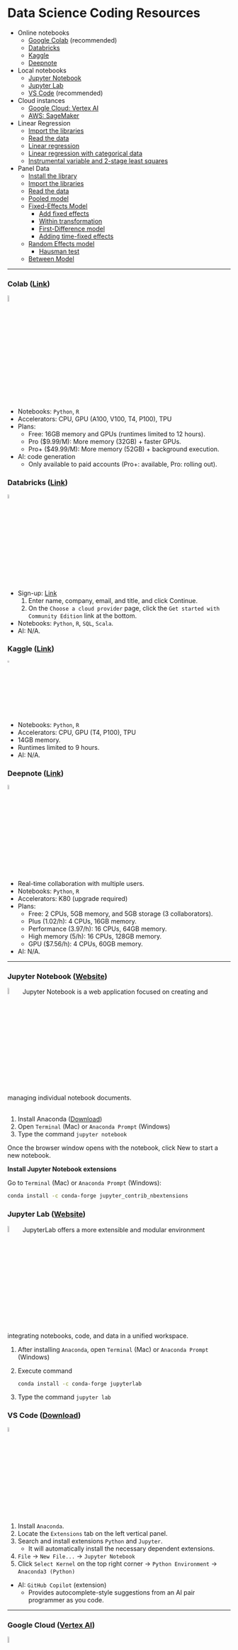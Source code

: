 # Data Science Coding Resources

- Online notebooks
  - [Google Colab](#colab-link) (recommended)
  - [Databricks](#databricks-link)
  - [Kaggle](#kaggle-link)
  - [Deepnote](#deepnote-link)
- Local notebooks
  - [Jupyter Notebook](#jupyter-notebook-website)
  - [Jupyter Lab](#jupyter-lab-website)
  - [VS Code](#vs-code-download) (recommended)
- Cloud instances
  - [Google Cloud: Vertex AI](#google-cloud-vertex-ai)
  - [AWS: SageMaker](#aws-sagemaker)
- Linear Regression
  - [Import the libraries](#1-import-the-libraries)
  - [Read the data](#2-import-the-libraries)
  - [Linear regression](#3-linear-regression)
  - [Linear regression with categorical data](#4-linear-regression-with-categorical-data)
  - [Instrumental variable and 2-stage least squares](#5-instrumental-variable-and-2-stage-least-squares)
- Panel Data
  - [Install the library](#1-install-the-library)
  - [Import the libraries](#2-read-the-data-and-store-it-in-a-data-frame-df)
  - [Read the data](#3-read-the-data-and-store-it-in-a-data-frame-df)
  - [Pooled model](#4-pooled-model)
  - [Fixed-Effects Model](#5-fixed-effects-model)
    - [Add fixed effects](#a-add-fixed-effects)
    - [Within transformation](#b-within-transformation-within-estimator)
    - [First-Difference model](#c-first-difference-model)
    - [Adding time-fixed effects](#d-adding-time-fixed-effects)
  - [Random Effects model](#6-random-effects-model)
    - [Hausman test](#hausman-test)
  - [Between Model](#7-between-model-between-estimator)
  
---

### Colab ([Link](https://colab.google))
<img draggable="false" src="/image/colab_icon.png" alt="" style="width: 6%; padding-bottom:5px; pointer-events:none"/>

- Notebooks: `Python`, `R`
- Accelerators: CPU, GPU (A100, V100, T4, P100), TPU
- Plans:
  - Free: 16GB memory and GPUs (runtimes limited to 12 hours).
  - Pro ($9.99/M): More memory (32GB) + faster GPUs.
  - Pro+ ($49.99/M): More memory (52GB) + background execution.
- AI: code generation
  - Only available to paid accounts (Pro+: available, Pro: rolling out).

### Databricks ([Link](https://community.cloud.databricks.com/))
<img draggable="false" src="/image/db_icon.png" alt="" style="width: 5%; padding-bottom:5px; pointer-events:none"/>

- Sign-up: [Link](https://www.databricks.com/try-databricks#account)
  1. Enter name, company, email, and title, and click Continue.
  2. On the `Choose a cloud provider` page, click the `Get started with Community Edition` link at the bottom.
- Notebooks: `Python`, `R`, `SQL`, `Scala`.
- AI: N/A.

### Kaggle ([Link](https://www.kaggle.com/code))
<img draggable="false" src="/image/kaggle_icon.png" alt="" style="width: 3%; padding-bottom:5px; pointer-events:none"/>

- Notebooks: `Python`, `R`
- Accelerators: CPU, GPU (T4, P100), TPU
- 14GB memory.
- Runtimes limited to 9 hours.
- AI: N/A.

### Deepnote ([Link](https://deepnote.com/workspace))
<img draggable="false" src="/image/dn_icon.png" alt="" style="width: 5%; padding-bottom:5px; pointer-events:none"/>

- Real-time collaboration with multiple users.
- Notebooks: `Python`, `R`
- Accelerators: K80 (upgrade required)
- Plans:
  - Free: 2 CPUs, 5GB memory, and 5GB storage (3 collaborators).
  - Plus (1.02/h): 4 CPUs, 16GB memory.
  - Performance (3.97/h): 16 CPUs, 64GB memory.
  - High memory (5/h): 16 CPUs, 128GB memory.
  - GPU ($7.56/h): 4 CPUs, 60GB memory.
- AI: N/A.

---
### Jupyter Notebook ([Website](https://jupyter.org/))  
<img draggable="false" src="/image/jn_icon.png" alt="" style="width: 6%; padding-bottom:5px; pointer-events:none"/>
Jupyter Notebook is a web application focused on creating and managing individual notebook documents.<br><br>

1. Install Anaconda ([Download](https://www.anaconda.com/download#downloads))
2. Open `Terminal` (Mac) or `Anaconda Prompt` (Windows)
3. Type the command `jupyter notebook`
 
Once the browser window opens with the notebook, click New to start a new notebook.

**Install Jupyter Notebook extensions**

Go to `Terminal` (Mac) or `Anaconda Prompt` (Windows):

```sh
conda install -c conda-forge jupyter_contrib_nbextensions
```

### Jupyter Lab ([Website](https://jupyterlab.readthedocs.io/en/latest/))
<img draggable="false" src="/image/jl_icon.png" alt="" style="width: 6%; padding-bottom:5px; pointer-events:none"/>
JupyterLab offers a more extensible and modular environment integrating notebooks, code, and data in a unified workspace.<br>

1. After installing `Anaconda`, open `Terminal` (Mac) or `Anaconda Prompt` (Windows)
2. Execute command
   
   ```sh
   conda install -c conda-forge jupyterlab
   ```
3. Type the command `jupyter lab`

### VS Code ([Download](https://code.visualstudio.com/))
<img draggable="false" src="/image/vscode_icon.png" alt="" style="width: 5%; padding-bottom:5px; pointer-events:none"/>

1. Install `Anaconda`.
2. Locate the `Extensions` tab on the left vertical panel.
3. Search and install extensions `Python` and `Jupyter`.
   - It will automatically install the necessary dependent extensions.
4. `File` → `New File...` → `Jupyter Notebook`
5. Click `Select Kernel` on the top right corner → `Python Environment` → `Anaconda3 (Python)`
   
- AI: `GitHub Copilot` (extension)
  - Provides autocomplete-style suggestions from an AI pair programmer as you code. 

---

### Google Cloud ([Vertex AI](https://console.cloud.google.com/vertex-ai/workbench/user-managed?hl=en))
<img draggable="false" src="/image/gc_icon.png" alt="" style="width: 6%; padding-bottom:5px; pointer-events:none"/>

- Setup:
  1. Create a `project`.
  2. `Notebooks` -> `Workbench` -> `User-managed Notebooks` -> `Create New`
     - Default: 4 CPUs, 15GB memory, 100GB storage.
- New instance environments: `Python 3` (recommended), `Tensorflow`, `PyTorch`
  - `Tensorflow` and `PyTorch` instances: Available to add a `T4 GPU`.
- Pricing: $0.15 hourly
  - [Pricing](https://cloud.google.com/vertex-ai/pricing) for other instance configurations.

### AWS ([SageMaker](https://us-west-1.console.aws.amazon.com/sagemaker/home?region=us-west-1#/notebook-instances))
<img draggable="false" src="/image/aws_icon.png" alt="" style="width: 8%; padding-bottom:5px; pointer-events:none"/>

- Setup:
  1. `Create notebook instance`.
  2. Notebook instance type: `ml.t3.medium`.
     - 2 CPUs, 4GB memory, 125GB storage.
  3. [Pricing](https://aws.amazon.com/sagemaker/pricing/) for other instance configurations.

---

### Regression

These are the first *two columns* of the data:

|     Y    |     X1    |     X2    | Category | Variable with Space | Instrument |
|:--------:|:---------:|:---------:|:--------:|:-------------------:|------------|
| 0.129082 |  0.496714 | -0.349898 |     B    |      -0.828995      | -1.415371  |
| 1.857186 | -0.138264 |  0.350462 |     B    |      -0.560181      | -0.420645  |

The `Category` variable includes three categories: `A`, `B`, and `C`. The variable named `Variable with Space` has spaces in its name. `Y` is the dependent/outcome variable.

#### 1. Import the libraries

  ```py
  import pandas as pd
  import statsmodels.api as sm
  import statsmodels.formula.api as smf
  from statsmodels.sandbox.regression.gmm import IV2SLS
  ```

#### 2. Read the [data](https://github.com/haochehsu/Data-Science-Coding-Resources/blob/main/data.csv) and store it in a data frame `df`
  
  ```py
  df = pd.read_csv('data.csv')
  ```
   
#### 3. Linear regression
   
   $y_i= \beta_0 + \beta_1x_{1i} + \beta_2x_{2i} + \beta_3x_{\text{variable with space}, i} + \epsilon_i$
   
  - Passing in variables
  
    ```py
    y = df['Y']
    X = df[['X1', 'X2', 'Variable with Space']]
    
    X = sm.add_constant(X)
    
    model = sm.OLS(y, X).fit()
    
    print(model.summary())

  - Passing in formula
     
    ```py
    model = smf.ols(formula='Y ~ X1 + X2 + Q("Variable with Space")', data=df).fit()
    print(model.summary())
    ```
   
#### 4. Linear regression with categorical data

$y_i= \beta_0 + \beta_1x_{i} + \beta_2 \cdot \mathbb{1}\lbrace \text{Category} = A\rbrace_i + \beta_3 \cdot \mathbb{1}\lbrace \text{Category} = B\rbrace_i + \beta_4 \cdot \mathbb{1}\lbrace \text{Category} = C\rbrace_i + \epsilon_i$
  
  - Passing in variables
  
    ```sh
    dummies = pd.get_dummies(df['Category'], drop_first=True, sparse=True, prefix="Category")
    X = pd.concat([df[['X1']], dummies], axis=1)
    
    X = sm.add_constant(X)
    
    model = sm.OLS(df['Y'], X).fit()
    print(model.summary())
    ```
    
  - Passing in formula
  
    ```sh
    model = smf.ols(formula='Y ~ X1 + C(Category)', data=df).fit()
    print(model.summary())
    ```

#### 5. Instrumental variable and 2-stage least squares

Suppose $x_{1i}$ is correlated with $\epsilon_i$ (endogenous $x_{1i}$). `Instrument` is correlated with $x_{1i}$ but uncorrelated with $\epsilon_i$:

$x_{1i} = \alpha_0 + \alpha_{1i} \cdot \text{Instrument}_i + u_i$

$y_{i} = \beta_0 + \beta_{1i} \cdot \widehat{x}_{1i} + \epsilon_i$

  - `IV2SLS` (with corrected standard errors)
  
    ```py
    endog = df['Y']
    exog = sm.add_constant(df[['X1']])
    
    instrument = sm.add_constant(df[['Instrument']])
    
    model = IV2SLS(endog, exog, instrument=instrument).fit()
    print(model.summary())
    ```
    
  - `sm.OLS` (passing in variable): manual 2-stage least squares
  
    ```py
    # First Stage
    X_first_stage = sm.add_constant(df[['Instrument']])
    model_first_stage = sm.OLS(df['X1'], X_first_stage).fit()
    df['X1_hat'] = model_first_stage.predict(X_first_stage)
    
    # Second Stage
    X_second_stage = sm.add_constant(df['X1_hat'])
    model_second_stage = sm.OLS(df['Y'], X_second_stage).fit()
    
    print(model_second_stage.summary())
    ```

#### 6. Other options

   - Clustered standard errors
     - Cluster based on the `Category` variable: pass the arguments to the `.fit()` method.

       ```py
       .fit(cov_type='cluster', cov_kwds={'groups': df['Category']})
       ```

   - Robust standard error
     - Debias the covariance estimator by using a degree of freedom adjustment to obtain the same robust standard error as in STATA.
       
       1. In `IV2SLS`

          ```py
          .fit(debiased=True)
          ```
          
       2. In `sm.OLS` (passing in variable) and `smf.ols` (passing in formula)
          
          ```py
          .fit(cov_type='HC1')
          ```
          
  - Regression without an intercept
    
    - In `IV2SLS`: don't `sm.add_constant()`.
          
    - In `smf.ols` (passing in formula): add `-1` into the formula
   
      ```
      model = smf.ols(formula='Y ~ X1 + X2 - 1', data=df).fit()
      print(model.summary())
      ```
      
---

### Panel Data

#### 1. Install the library

  ```python
  pip install linearmodels
  ```

#### 2. Import the libraries

  ```py
  import pandas as pd
  from linearmodels.panel import PooledOLS
  from linearmodels.panel import RandomEffects
  
  from statsmodels.api import OLS
  from statsmodels.tools.tools import add_constant
  ```

#### 3. Read the [data](https://github.com/haochehsu/Data-Science-Coding-Resources/blob/main/panel_data.csv) and store it in a data frame `df`
  
  ```py
  df = pd.read_csv('panel_data.csv')
  ```

> [!NOTE]
> Panel data combines features of both **cross-sectional** data (observations at a single point in time) and **time-series** data (observations of a single entity across multiple time points), this data tracks groups of entities, like people or firms, over several time periods.
> 
> It can be used to analyze individual heterogeneity and provide control for unobserved characteristics, potentially addressing endogenous concerns by accounting for factors that remain consistent over time.

Each entity $i$ is observed over $t$ periods.

#### 4. Pooled model

  $Y_{it} = \beta_0 + \beta_1 X_{it} + \epsilon_{it}$

  Pools the data and runs a regression.

  ```python
  pooled = PooledOLS(df.Y, df[['X']]).fit()
  print(pooled)
  ```

#### 5. Fixed-Effects Model

  $Y_{it} = \alpha_i + \beta_1 X_{it} + \epsilon_{it}$ where $\alpha_i$ captures the unobserved, time-invariant individual effects.

  > [!IMPORTANT]
  > In panel data, heterogeneity across entities (e.g., individuals, firms) can lead to omitted variable bias. Time-invariant firm characteristics, such as *company culture*, are often unobservable to econometricians. These uncontrolled, unobserved characteristics $\alpha_i$ are absorbed into the error term and can be **correlated** with other observed firm characteristics $X_{it}$. To account for potential endogeneity, we add/control a fixed effect into the model.

There are 3 solutions:

##### A. Add fixed effects

  ```python
  FE = PanelOLS(df.Y, df[['X']], entity_effects=True).fit()
  print(FE)
  ```

  This is equivalent to running a **dummy variable regression**:

  ```python
  # generate dummy variables and add them to the dataframe
  dummies = pd.get_dummies(df.reset_index()['id'], drop_first=True).set_index(df.index)
  df_with_dummies = pd.concat([df, dummies], axis=1)

  # add an intercept
  X = add_constant(pd.concat([df_with_dummies.X, df_with_dummies.iloc[:, 3:]], axis=1))

  dummy_regression = OLS(df_with_dummies.Y, X.astype(float)).fit()
  print(dummy_regression.summary())
  ```

##### B. Within transformation (within estimator)

  Subtract the average (taken across time) of each variable from the variable itself to eliminate fixed effects.

  ```python
  grouped_means = df.groupby('id').mean()
  df_with_means = df.merge(grouped_means, on='id', suffixes=('', '_mean'))
  df_with_means['Y_within'] = df_with_means['Y'] - df_with_means['Y_mean']
  df_with_means['X_within'] = df_with_means['X'] - df_with_means['X_mean']
  
  X = add_constant(df_merged['X_within'])
  model = sm.OLS(df_merged['Y_within'], X).fit()
  print(model.summary())
  ```

##### C. First-Difference model

  $\Delta Y_{it} = \beta_1 \Delta X_{it} + \Delta\epsilon_{it}$ where $\Delta A_{it} \equiv A_{it}-A_{i, t-1}$

  If we have a **balanced panel** (all entities have observations for all periods), first differencing eliminates the fixed effect. This allows us to focus on only the **changes** within each entity over time, effectively removing any time-invariant characteristics.

  ```python
  df_diff = df.groupby('id').diff().dropna()
  first_diff = PanelOLS(df_diff.Y, df_diff[['X']], entity_effects=False).fit()
  print(first_diff)
  ```

##### D. Adding time-fixed effects

$Y_{it} = \alpha_i + \lambda_i + \beta_1 X_{it} + \epsilon_{it}$ where $\lambda_i$ captures the unobserved, entity-invariant effects specific to each time period $t$.

  ```python
  FE_with_time_effects = PanelOLS(df.Y, df[['X']], entity_effects=True, time_effects=True).fit()
  print(FE_with_time_effects)
  ```

#### 6. Random Effects model

  $Y_{it} = \beta_0 + \beta_1 X_{it} + (\alpha_i + \epsilon_{it})$ where $\alpha_i\sim N(0, \sigma_{\alpha}^2)$

  > [!IMPORTANT]
  > Alternatively, the random effect model assumes that the time-invariant entity effect (fixed effects) $\alpha_i$ is a random variable that is **uncorrelated** with $X_{it}$.

  Based on the assumed distribution of the $\alpha_i$'s, heteroscedasticity violates the OLS assumptions. Therefore, we use generalized least squares (GLS) to estimate the model.
  
  ```python
  RE = RandomEffects(df.Y, df[['X']]).fit()
  print(RE)
  ```

##### Hausman test

The test is used to determine whether to use **fixed effects** or a **random effects** model in panel data analysis.

- $H_0$: Errors are uncorrelated with the regressors. Random effects model is consistent and there are no differences in the coefficients of the fixed effects and random effects model.
- Hausman test statistics:
  $H = \left(\beta_{FE} - \beta_{RE}\right)'\times \left[\text{Var}(\beta_{FE})-\text{Var}(\beta_{RE})\right]^{-1}\times \left(\beta_{FE} - \beta_{RE}\right)$ where $\beta_{FE}$ and $\beta_{RE}$ are vectors of coefficients obtained from the two models.

```python
from scipy.stats import chi2

FE = PanelOLS(df.Y, df[['X']], entity_effects=True).fit()
RE = RandomEffects(df.Y, df[['X']]).fit()

diff_params = FE.params - RE.params
diff_cov = FE.cov - RE.cov

hausman_statistics = diff_params.T.dot(np.linalg.inv(diff_cov)).dot(diff_params)

# DF: #Xs being tested
degree_freedom = len(diff_params)

p_value = chi2.sf(hausman_statistics, degree_freedom)
print("Hausman Test Statistic:", hausman_statistics)
print("p-value:", p_value)
```

#### 7. Between Model (between estimator)

  ![between](https://latex.codecogs.com/svg.image?\inline&space;\overline{Y}_{i}=\beta_0&plus;\beta_1\overline{X}_i&plus;\overline{\epsilon}_{i})

The model examines the cross-sectional variation in the data by averaging each variable over time for entity $i$.

  ```python
  df_mean = df.groupby('id').mean().reset_index()
  X_mean = df_mean[['X']]
  y_mean = df_mean['Y']
  between_model = OLS(y_mean, X_mean).fit()
  print(between_model.summary())
  ```
